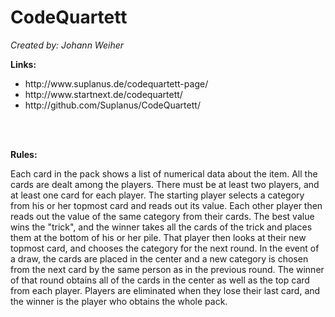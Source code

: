 <h1>CodeQuartett</h1>

<em>Created by:
Johann Weiher</em>

<strong>Links:</strong>
<ul>
    <li>http://www.suplanus.de/codequartett-page/</li>
    <li>http://www.startnext.de/codequartett/</li>
    <li>http://github.com/Suplanus/CodeQuartett/</li>
</ul>
<br>
<br>
<p>
<strong>Rules:</strong>
<p>
Each card in the pack shows a list of numerical data about the item.
All the cards are dealt among the players.
There must be at least two players, and at least one card for each player.
The starting player selects a category from his or her topmost card and reads out its value.
Each other player then reads out the value of the same category from their cards.
The best value wins the "trick", and the winner takes all the cards of the trick and places them at the bottom of his or her pile.
That player then looks at their new topmost card, and chooses the category for the next round.
In the event of a draw, the cards are placed in the center and a new category is chosen from the next card by the same person as in the previous round.
The winner of that round obtains all of the cards in the center as well as the top card from each player.
Players are eliminated when they lose their last card, and the winner is the player who obtains the whole pack.
</p></p>
